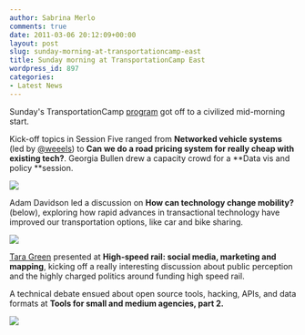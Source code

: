 ```yaml
---
author: Sabrina Merlo
comments: true
date: 2011-03-06 20:12:09+00:00
layout: post
slug: sunday-morning-at-transportationcamp-east
title: Sunday morning at TransportationCamp East
wordpress_id: 897
categories:
- Latest News
---
```


Sunday's TransportationCamp [program](http://transportationcamp.org/east) got off to a civilized mid-morning start.

Kick-off topics in Session Five ranged from **Networked vehicle systems** (led by [@weeels](http://twitter.com/weeels)) to **Can we do a road pricing system for really cheap with existing tech?**. Georgia Bullen drew a capacity crowd for a **Data vis and policy **session.

**[![](http://transportationcamp.org/wp-content/uploads/2011/03/IMG_2924-1024x768.jpg)](http://transportationcamp.org/wp-content/uploads/2011/03/IMG_2924.jpg)**

Adam Davidson led a discussion on **How can technology change mobility?** (below), exploring how rapid advances in transactional technology have improved our transportation options, like car and bike sharing.

**[![](http://transportationcamp.org/wp-content/uploads/2011/03/IMG_29171-1024x768.jpg)](http://transportationcamp.org/wp-content/uploads/2011/03/IMG_29171.jpg)**

[Tara Green](http://twitter.com/#!/search/hsrusa) presented at **High-speed rail: social media, marketing and mapping**, kicking off a really interesting discussion about public perception and the highly charged politics around funding high speed rail.

A technical debate ensued about open source tools, hacking, APIs, and data formats at **Tools for small and medium agencies, part 2.**

[![](http://transportationcamp.org/wp-content/uploads/2011/03/IMG_3027.2-1024x479.jpg)](http://transportationcamp.org/wp-content/uploads/2011/03/IMG_3027.2.jpg)

